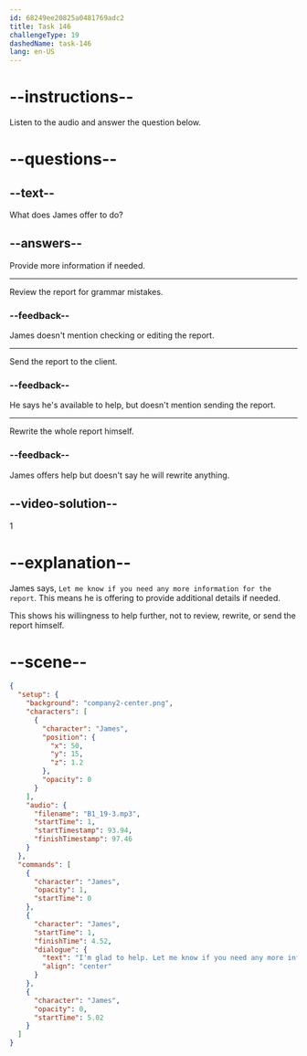 ```yaml
---
id: 68249ee20825a0481769adc2
title: Task 146
challengeType: 19
dashedName: task-146
lang: en-US
---
```


<!-- (Audio) James: I'm glad to help. Let me know if you need any more information for the report. -->

# --instructions--

Listen to the audio and answer the question below.

# --questions--

## --text--

What does James offer to do?

## --answers--

Provide more information if needed.

---

Review the report for grammar mistakes.

### --feedback--

James doesn't mention checking or editing the report.

---

Send the report to the client.

### --feedback--

He says he's available to help, but doesn't mention sending the report.

---

Rewrite the whole report himself.

### --feedback--

James offers help but doesn't say he will rewrite anything.

## --video-solution--

1

# --explanation--

James says, `Let me know if you need any more information for the report`. This means he is offering to provide additional details if needed.

This shows his willingness to help further, not to review, rewrite, or send the report himself.

# --scene--

```json
{
  "setup": {
    "background": "company2-center.png",
    "characters": [
      {
        "character": "James",
        "position": {
          "x": 50,
          "y": 15,
          "z": 1.2
        },
        "opacity": 0
      }
    ],
    "audio": {
      "filename": "B1_19-3.mp3",
      "startTime": 1,
      "startTimestamp": 93.94,
      "finishTimestamp": 97.46
    }
  },
  "commands": [
    {
      "character": "James",
      "opacity": 1,
      "startTime": 0
    },
    {
      "character": "James",
      "startTime": 1,
      "finishTime": 4.52,
      "dialogue": {
        "text": "I'm glad to help. Let me know if you need any more information for the report.",
        "align": "center"
      }
    },
    {
      "character": "James",
      "opacity": 0,
      "startTime": 5.02
    }
  ]
}
```
